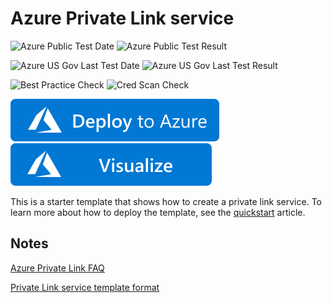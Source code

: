 # Azure Private Link service

![Azure Public Test Date](https://azurequickstartsservice.blob.core.windows.net/badges/101-privatelink-service/PublicLastTestDate.svg)
![Azure Public Test Result](https://azurequickstartsservice.blob.core.windows.net/badges/101-privatelink-service/PublicDeployment.svg)

![Azure US Gov Last Test Date](https://azurequickstartsservice.blob.core.windows.net/badges/101-privatelink-service/FairfaxLastTestDate.svg)
![Azure US Gov Last Test Result](https://azurequickstartsservice.blob.core.windows.net/badges/101-privatelink-service/FairfaxDeployment.svg)

![Best Practice Check](https://azurequickstartsservice.blob.core.windows.net/badges/101-privatelink-service/BestPracticeResult.svg)
![Cred Scan Check](https://azurequickstartsservice.blob.core.windows.net/badges/101-privatelink-service/CredScanResult.svg)

[![Deploy To Azure](https://raw.githubusercontent.com/Azure/azure-quickstart-templates/master/1-CONTRIBUTION-GUIDE/images/deploytoazure.svg?sanitize=true)](https://portal.azure.com/#create/Microsoft.Template/uri/https%3A%2F%2Fraw.githubusercontent.com%2FAzure%2Fazure-quickstart-templates%2Fmaster%2F101-privatelink-service%2Fazuredeploy.json)
[![Visualize](https://raw.githubusercontent.com/Azure/azure-quickstart-templates/master/1-CONTRIBUTION-GUIDE/images/visualizebutton.svg?sanitize=true)](http://armviz.io/#/?load=https%3A%2F%2Fraw.githubusercontent.com%2FAzure%2Fazure-quickstart-templates%2Fmaster%2F101-privatelink-service%2Fazuredeploy.json)

This is a starter template that shows how to create a private link service. To learn more about how to deploy the template, see the [quickstart](https://docs.microsoft.com/azure/private-link/create-private-link-service-template) article.

## Notes

[Azure Private Link FAQ](https://docs.microsoft.com/azure/private-link/private-link-faq)

[Private Link service template format](https://docs.microsoft.com/azure/templates/microsoft.network/privatelinkservices)
